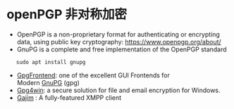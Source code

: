 # openPGP 非对称加密
- OpenPGP is a non-proprietary format for authenticating or encrypting data, using public key cryptography: https://www.openpgp.org/about/
- GnuPG is a complete and free implementation of the OpenPGP standard
```shell
   sudo apt install gnupg
```
- [GpgFrontend](https://github.com/saturneric/GpgFrontend): one of the excellent GUI Frontends for Modern [GnuPG](https://www.gnupg.org/) (gpg)
- [Gpg4win](https://www.gpg4win.org/index.html): a secure solution for file and email encryption for Windows.
- [Gajim](https://gajim.org/) : A fully-featured XMPP client